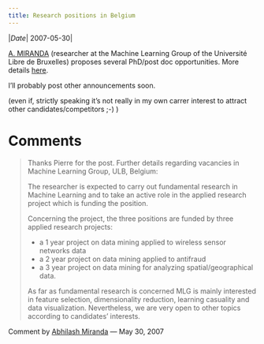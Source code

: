 ```yaml
---
title: Research positions in Belgium
---
```

|*Date*| 2007-05-30|


[A. MIRANDA](http://www.ulb.ac.be/di/map/abhilash/) (researcher at the Machine Learning Group of the Université Libre de Bruxelles) proposes several PhD/post doc opportunities. More details [here](http://www.ulb.ac.be/di/mlg/research_positions.html).

I’ll probably post other announcements soon.

(even if, strictly speaking it’s not really in my own carrer interest to attract other candidates/competitors ;-) )

# Comments

> Thanks Pierre for the post. Further details regarding vacancies in Machine Learning Group, ULB, Belgium:
> 
> The researcher is expected to carry out fundamental research in Machine Learning and to take an active role in the applied research project which is funding the position.
> 
> Concerning the project, the three positions are funded by three applied research projects:
> * a 1 year project on data mining applied to wireless sensor networks data
> * a 2 year project on data mining applied to antifraud
> * a 3 year project on data mining for analyzing spatial/geographical data.
> 
> As far as fundamental research is concerned MLG is mainly interested in feature selection, dimensionality reduction, learning casuality and data visualization.
> Nevertheless, we are very open to other topics according to candidates’ interests.

Comment by [Abhilash Miranda](http://www.ulb.ac.be/di/mlg/) — May 30, 2007
